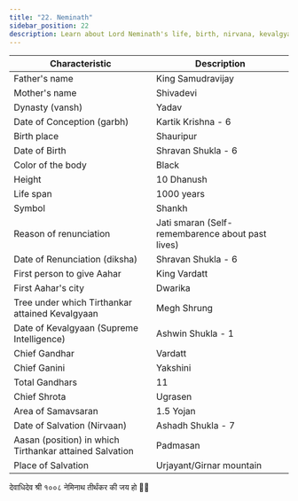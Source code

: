 ```yaml
---
title: "22. Neminath"
sidebar_position: 22
description: Learn about Lord Neminath's life, birth, nirvana, kevalgyan, and other important details.
---
```


| Characteristic | Description |
|---|---|
| Father's name | King Samudravijay |
| Mother's name | Shivadevi |
| Dynasty (vansh) | Yadav |
| Date of Conception (garbh) | Kartik Krishna - 6 |
| Birth place | Shauripur |
| Date of Birth | Shravan Shukla - 6 |
| Color of the body | Black |
| Height | 10 Dhanush |
| Life span | 1000 years |
| Symbol | Shankh  |
| Reason of renunciation | Jati smaran (Self-remembarence about past lives) |
| Date of Renunciation (diksha) | Shravan Shukla - 6 |
| First person to give Aahar | King Vardatt |
| First Aahar's city | Dwarika |
| Tree under which Tirthankar attained Kevalgyaan | Megh Shrung |
| Date of Kevalgyaan (Supreme Intelligence) | Ashwin Shukla - 1 |
| Chief Gandhar | Vardatt |
| Chief Ganini | Yakshini |
| Total Gandhars | 11 |
| Chief Shrota | Ugrasen |
| Area of Samavsaran | 1.5 Yojan |
| Date of Salvation (Nirvaan) | Ashadh Shukla - 7 |
| Aasan (position) in which Tirthankar attained Salvation | Padmasan |
| Place of Salvation | Urjayant/Girnar mountain |

<p style={{textAlign: "center", fontWeight: 'bold'}}>देवाधिदेव श्री १००८ नेमिनाथ तीर्थंकर की जय हो 🙏🏻</p>